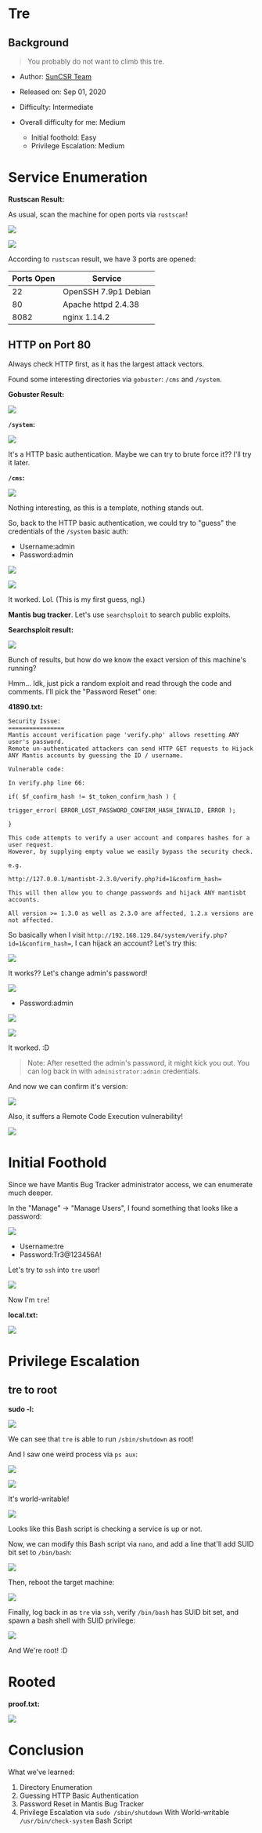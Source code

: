 # Tre

## Background

> You probably do not want to climb this tre. 

- Author: [SunCSR Team](https://www.vulnhub.com/entry/tre-1,483/)

- Released on: Sep 01, 2020

- Difficulty: Intermediate

- Overall difficulty for me: Medium
	- Initial foothold: Easy
	- Privilege Escalation: Medium

# Service Enumeration

**Rustscan Result:**

As usual, scan the machine for open ports via `rustscan`!

![](https://github.com/siunam321/CTF-Writeups/blob/main/Proving-Grounds-Play/Tre/images/a1.png)

![](https://github.com/siunam321/CTF-Writeups/blob/main/Proving-Grounds-Play/Tre/images/a2.png)

According to `rustscan` result, we have 3 ports are opened:

Ports Open        | Service
------------------|------------------------
22                | OpenSSH 7.9p1 Debian
80                | Apache httpd 2.4.38
8082              | nginx 1.14.2

## HTTP on Port 80

Always check HTTP first, as it has the largest attack vectors.

Found some interesting directories via `gobuster`: `/cms` and `/system`.

**Gobuster Result:**

![](https://github.com/siunam321/CTF-Writeups/blob/main/Proving-Grounds-Play/Tre/images/a3.png)

**`/system`:**

![](https://github.com/siunam321/CTF-Writeups/blob/main/Proving-Grounds-Play/Tre/images/a4.png)

It's a HTTP basic authentication. Maybe we can try to brute force it?? I'll try it later.

**`/cms`:**

![](https://github.com/siunam321/CTF-Writeups/blob/main/Proving-Grounds-Play/Tre/images/a5.png)

Nothing interesting, as this is a template, nothing stands out.

So, back to the HTTP basic authentication, we could try to "guess" the credentials of the `/system` basic auth:

- Username:admin
- Password:admin

![](https://github.com/siunam321/CTF-Writeups/blob/main/Proving-Grounds-Play/Tre/images/a7.png)

![](https://github.com/siunam321/CTF-Writeups/blob/main/Proving-Grounds-Play/Tre/images/a6.png)

It worked. Lol. (This is my first guess, ngl.)

**Mantis bug tracker**. Let's use `searchsploit` to search public exploits.

**Searchsploit result:**

![](https://github.com/siunam321/CTF-Writeups/blob/main/Proving-Grounds-Play/Tre/images/a8.png)

Bunch of results, but how do we know the exact version of this machine's running?

Hmm... Idk, just pick a random exploit and read through the code and comments. I'll pick the "Password Reset" one:

**41890.txt:**
```
Security Issue:
================
Mantis account verification page 'verify.php' allows resetting ANY user's password.
Remote un-authenticated attackers can send HTTP GET requests to Hijack ANY Mantis accounts by guessing the ID / username.

Vulnerable code:

In verify.php line 66:

if( $f_confirm_hash != $t_token_confirm_hash ) {

trigger_error( ERROR_LOST_PASSWORD_CONFIRM_HASH_INVALID, ERROR );

}

This code attempts to verify a user account and compares hashes for a user request.
However, by supplying empty value we easily bypass the security check.

e.g.

http://127.0.0.1/mantisbt-2.3.0/verify.php?id=1&confirm_hash=

This will then allow you to change passwords and hijack ANY mantisbt accounts.

All version >= 1.3.0 as well as 2.3.0 are affected, 1.2.x versions are not affected.
```

So basically when I visit `http://192.168.129.84/system/verify.php?id=1&confirm_hash=`, I can hijack an account? Let's try this:

![](https://github.com/siunam321/CTF-Writeups/blob/main/Proving-Grounds-Play/Tre/images/a9.png)

It works?? Let's change admin's password!

![](https://github.com/siunam321/CTF-Writeups/blob/main/Proving-Grounds-Play/Tre/images/a10.png)

- Password:admin

![](https://github.com/siunam321/CTF-Writeups/blob/main/Proving-Grounds-Play/Tre/images/a11.png)

![](https://github.com/siunam321/CTF-Writeups/blob/main/Proving-Grounds-Play/Tre/images/a12.png)

It worked. :D

> Note: After resetted the admin's password, it might kick you out. You can log back in with `administrator:admin` credentials.

And now we can confirm it's version:

![](https://github.com/siunam321/CTF-Writeups/blob/main/Proving-Grounds-Play/Tre/images/a13.png)

Also, it suffers a Remote Code Execution vulnerability!

![](https://github.com/siunam321/CTF-Writeups/blob/main/Proving-Grounds-Play/Tre/images/a14.png)

# Initial Foothold

Since we have Mantis Bug Tracker administrator access, we can enumerate much deeper.

In the "Manage" -> "Manage Users", I found something that looks like a password:

![](https://github.com/siunam321/CTF-Writeups/blob/main/Proving-Grounds-Play/Tre/images/a15.png)

- Username:tre
- Password:Tr3@123456A!

Let's try to `ssh` into `tre` user!

![](https://github.com/siunam321/CTF-Writeups/blob/main/Proving-Grounds-Play/Tre/images/a16.png)

Now I'm `tre`!

**local.txt:**

![](https://github.com/siunam321/CTF-Writeups/blob/main/Proving-Grounds-Play/Tre/images/a18.png)

# Privilege Escalation

## tre to root

**sudo -l:**

![](https://github.com/siunam321/CTF-Writeups/blob/main/Proving-Grounds-Play/Tre/images/a17.png)

We can see that `tre` is able to run `/sbin/shutdown` as root!

And I saw one weird process via `ps aux`:

![](https://github.com/siunam321/CTF-Writeups/blob/main/Proving-Grounds-Play/Tre/images/a19.png)

![](https://github.com/siunam321/CTF-Writeups/blob/main/Proving-Grounds-Play/Tre/images/a20.png)

It's world-writable!

![](https://github.com/siunam321/CTF-Writeups/blob/main/Proving-Grounds-Play/Tre/images/a21.png)

Looks like this Bash script is checking a service is up or not.

Now, we can modify this Bash script via `nano`, and add a line that'll add SUID bit set to `/bin/bash`:

![](https://github.com/siunam321/CTF-Writeups/blob/main/Proving-Grounds-Play/Tre/images/a22.png)

Then, reboot the target machine:

![](https://github.com/siunam321/CTF-Writeups/blob/main/Proving-Grounds-Play/Tre/images/a23.png)

Finally, log back in as `tre` via `ssh`, verify `/bin/bash` has SUID bit set, and spawn a bash shell with SUID privilege:

![](https://github.com/siunam321/CTF-Writeups/blob/main/Proving-Grounds-Play/Tre/images/a24.png)

And We're root! :D

# Rooted

**proof.txt:**

![](https://github.com/siunam321/CTF-Writeups/blob/main/Proving-Grounds-Play/Tre/images/a25.png)

# Conclusion

What we've learned:

1. Directory Enumeration
2. Guessing HTTP Basic Authentication
3. Password Reset in Mantis Bug Tracker
3. Privilege Escalation via `sudo /sbin/shutdown` With World-writable `/usr/bin/check-system` Bash Script
